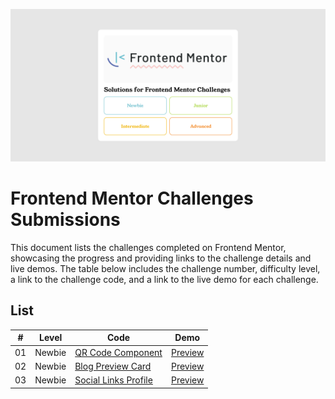 ![Repo Card](./img/repo-card.png)

# Frontend Mentor Challenges Submissions

This document lists the challenges completed on Frontend Mentor, showcasing the progress and providing links to the challenge details and live demos. The table below includes the challenge number, difficulty level, a link to the challenge code, and a link to the live demo for each challenge.

## List

| #   | Level  | Code                                                       | Demo                                                                                              |
| --- | ------ | ---------------------------------------------------------- | ------------------------------------------------------------------------------------------------- |
| 01  | Newbie | [QR Code Component](./src/newbie/qr-code-component/)       | [Preview](https://ahmedsomaa.github.io/frontendmentor-challengs/src/newbie/qr-code-component/)    |
| 02  | Newbie | [Blog Preview Card](./src/newbie/blog-preview-card/)       | [Preview](https://ahmedsomaa.github.io/frontendmentor-challengs/src/newbie/blog-preview-card/)    |
| 03  | Newbie | [Social Links Profile](./src/newbie/social-links-profile/) | [Preview](https://ahmedsomaa.github.io/frontendmentor-challengs/src/newbie/social-links-profile/) |
